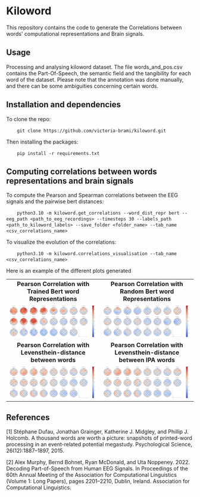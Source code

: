 # Kiloword
This repository contains the code to generate the Correlations between words' computational representations and Brain signals.

## Usage
Processing and analysing kiloword dataset. The file <a id="./data/words_and_pos.csv">words_and_pos.csv</a> contains
the Part-Of-Speech, the semantic field and the tangibility for each word of the dataset. Please note that the annotation was done manually, and there can be some ambiguities concerning certain words.

## Installation and dependencies
To clone the repo:
```
    git clone https://github.com/victoria-brami/kiloword.git
```
Then installing the packages:
```
    pip install -r requirements.txt
```

## Computing correlations between words representations and brain signals

To compute the Pearson and Spearman correlations between the EEG signals and the pairwise bert distances:
```
    python3.10 -m kiloword.get_correlations --word_dist_repr bert --eeg_path <path_to_eeg_recordings> --timesteps 30 --labels_path <path_to_kiloword_labels> --save_folder <folder_name> --tab_name <csv_correlations_name>
```
To visualize the evolution of the correlations:
```
    python3.10 -m kiloword.correlations_visualisation --tab_name <csv_correlations_name>
```
Here is an example of the different plots generated


<table style="text-align:center;align-items:center;align-self:center;border: none;">
  <tr style="font-size: 12pt; margin-bottom: 4px;">
<td ><b>Pearson Correlation with Trained Bert word Representations</b></td>
<td><b>Pearson Correlation with Random Bert word Representations</b></td>
  </tr>
  <tr style="margin-bottom: 14px;">
    <td><img src = "./assets/topography/pearson_bert_LANGUAGE_correlations.png" width ="600"/></td>
    <td><img src = "./assets/topography/pearson_bert_random_LANGUAGE_correlations.png" width ="600"/></td>
  </tr>
   <tr style="font-size: 12pt; margin-bottom: 4px;">
    <td><b>Pearson Correlation with Levensthein-distance between words</b></td>
    <td><b>Pearson Correlation with Levensthein-distance between IPA words</b></td>
  </tr>
<tr>
    <td><img src = "./assets/topography/pearson_levenshtein_LANGUAGE_correlations.png" width ="600" /></td>
    <td><img src = "./assets/topography/pearson_levenshtein_LANGUAGE_correlations.png" width ="600" /></td>
</tr>
</table>


## References
<a id="https://doi.org/10.1177/0956797615603934">[1]</a> 
Stéphane Dufau, Jonathan Grainger, Katherine J. Midgley, and Phillip J. Holcomb. 
A thousand words are worth a picture: snapshots of printed-word processing in an event-related potential megastudy. 
Psychological Science, 26(12):1887–1897, 2015.

<a id="https://aclanthology.org/2022.acl-long.156">[2]</a> 
Alex Murphy, Bernd Bohnet, Ryan McDonald, and Uta Noppeney. 2022. 
Decoding Part-of-Speech from Human EEG Signals. 
In Proceedings of the 60th Annual Meeting of the Association for Computational Linguistics (Volume 1: Long Papers), pages 2201–2210, Dublin, Ireland. Association for Computational Linguistics.